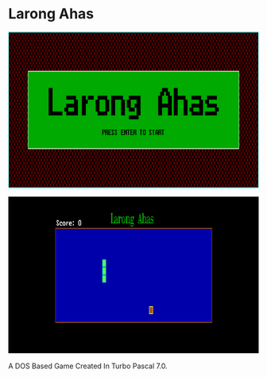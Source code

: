 # Larong Ahas

![Game screenshot 1](turbo_000.png)

![Game screenshot 2](turbo_001.png)

A DOS Based Game Created In Turbo Pascal 7.0.